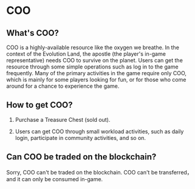 # COO

## **What's COO?**

COO is a highly-available resource like the oxygen we breathe. In the context of the Evolution Land, the apostle \(the player's in-game representative\) needs COO to survive on the planet. Users can get the resource through some simple operations such as log in to the game frequently. Many of the primary activities in the game require only COO, which is mainly for some players looking for fun, or for those who come around for a chance to experience the game.

## **How to get COO?**

1. Purchase a Treasure Chest \(sold out\).

2. Users can get COO through small workload activities, such as daily login, participate in community activities, and so on.

## **Can COO be traded on the blockchain?**

Sorry, COO can't be traded on the blockchain. COO can't be transferred，and it can only be consumed in-game.


